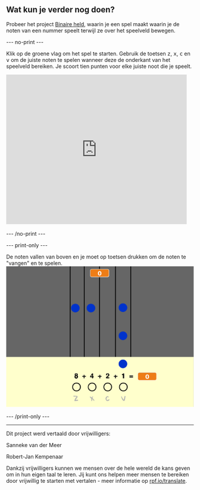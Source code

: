 ## Wat kun je verder nog doen?

Probeer het project [Binaire held](https://projects.raspberrypi.org/nl-NL/projects/binary-hero?utm_source=pathway&utm_medium=whatnext&utm_campaign=projects), waarin je een spel maakt waarin je de noten van een nummer speelt terwijl ze over het speelveld bewegen.

--- no-print ---

Klik op de groene vlag om het spel te starten. Gebruik de toetsen <kbd>z</kbd>, <kbd>x</kbd>, <kbd>c</kbd> en <kbd>v</kbd> om de juiste noten te spelen wanneer deze de onderkant van het speelveld bereiken. Je scoort tien punten voor elke juiste noot die je speelt.

<div class="scratch-preview">
  <iframe allowtransparency="true" width="485" height="402" src="https://scratch.mit.edu/projects/embed/259028053/?autostart=false" frameborder="0" scrolling="no"></iframe>
</div>

--- /no-print ---

--- print-only ---

De noten vallen van boven en je moet op toetsen drukken om de noten te "vangen" en te spelen. ![etalage](images/binary-showcase.png)

--- /print-only ---


***
Dit project werd vertaald door vrijwilligers:

Sanneke van der Meer

Robert-Jan Kempenaar

Dankzij vrijwilligers kunnen we mensen over de hele wereld de kans geven om in hun eigen taal te leren. Jij kunt ons helpen meer mensen te bereiken door vrijwillig te starten met vertalen - meer informatie op [rpf.io/translate](https://rpf.io/translate).